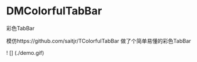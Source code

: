# DMColorfulTabBar
彩色TabBar

模仿https://github.com/saitjr/TColorfulTabBar
做了个简单易懂的彩色TabBar

! [] (./demo.gif)
